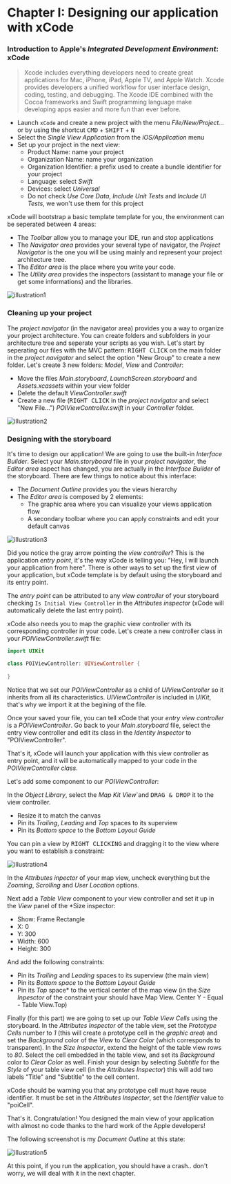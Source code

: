 # Chapter I: Designing our application with xCode

### Introduction to Apple's *Integrated Development Environment*: xCode

> Xcode includes everything developers need to create great applications for Mac, iPhone, iPad, Apple TV, and Apple Watch. Xcode provides developers a unified workflow for user interface design, coding, testing, and debugging. The Xcode IDE combined with the Cocoa frameworks and Swift programming language make developing apps easier and more fun than ever before.

* Launch `xCode` and create a new project with the menu *File/New/Project...* or by using the shortcut <kbd>CMD</kbd> + <kbd>SHIFT</kbd> + <kbd>N</kbd>
* Select the *Single View Application* from the *iOS/Application* menu
* Set up your project in the next view:
  * Product Name: name your project 
  * Organization Name: name your organization
  * Organization Identifier: a prefix used to create a bundle identifier for your project
  * Language: select *Swift*
  * Devices: select *Universal*
  * Do not check *Use Core Data*, *Include Unit Tests* and *Include UI Tests*, we won't use them for this project

xCode will bootstrap a basic template template for you, the environment can be seperated between 4 areas:

* The *Toolbar* allow you to manage your IDE, run and stop applications
* The *Navigator area* provides your several type of navigator, the *Project Navigator* is the one you will be using mainly and represent your project architecture tree.
* The *Editor area* is the place where you write your code.
* The *Utility area* provides the inspectors (assistant to manage your file or get some informations) and the libraries.

![illustration1](../art/illustration1.png)

### Cleaning up your project

The *project navigator* (in the navigator area) provides you a way to organize your project architecture. You can create folders and subfolders in your architecture tree and seperate your scripts as you wish. Let's start by seperating our files with the MVC pattern: <kbd>RIGHT CLICK</kbd> on the main folder in the *project navigator* and select the option "New Group" to create a new folder. Let's create 3 new folders: *Model*, *View* and *Controller*:

* Move the files *Main.storyboard*, *LaunchScreen.storyboard* and *Assets.xcassets* within your view folder
* Delete the default *ViewController.swift*
* Create a new file (<kbd>RIGHT CLICK</kbd> in the *project navigator* and select "New File...") *POIViewController.swift* in your *Controller* folder.

![illustration2](../art/illustration2.png)

### Designing with the storyboard

It's time to design our application! We are going to use the built-in *Interface Builder*. Select your *Main.storyboard* file in your *project navigator*, the *Editor area* aspect has changed, you are actually in the *Interface Builder* of the storyboard. There are few things to notice about this interface:

* The *Document Outline* provides you the views hierarchy
* The *Editor area* is composed by 2 elements:
  * The graphic area where you can visualize your views application flow
  * A secondary toolbar where you can apply constraints and edit your default canvas

![illustration3](../art/illustration3.png)

Did you notice the gray arrow pointing the *view controller*? This is the application *entry point*, it's the way xCode is telling you: "Hey, I will launch your application from here". There is other ways to set up the first view of your application, but xCode template is by default using the storyboard and its entry point.

The *entry point* can be attributed to any *view controller* of your storyboard checking `Is Initial View Controller` in the *Attributes inspector* (xCode will automatically delete the last entry point).

xCode also needs you to map the graphic view controller with its corresponding controller in your code. Let's create a new controller class in your *POIViewController.swift* file:

```swift
import UIKit

class POIViewController: UIViewController {
    
}
```

Notice that we set our *POIViewController* as a child of *UIViewController* so it inherits from all its characteristics. *UIViewController* is included in *UIKit*, that's why we import it at the begining of the file.

Once your saved your file, you can tell xCode that your *entry view controller* is a *POIViewController*. Go back to your *Main.storyboard* file, select the entry view controller and edit its class in the *Identity Inspector* to "POIViewController".

That's it, xCode will launch your application with this view controller as entry point, and it will be automatically mapped to your code in the *POIViewController class*.

Let's add some component to our *POIViewController*:

In the *Object Library*, select the *Map Kit View*`and <kbd>DRAG & DROP</kbd> it to the view controller. 

* Resize it to match the canvas
* Pin its *Trailing*, *Leading* and *Top* spaces to its superview
* Pin its *Bottom space* to the *Bottom Layout Guide*

You can pin a view by <kbd>RIGHT CLICKING</kbd> and dragging it to the view where you want to establish a constraint:

![illustration4](../art/illustration4.png)

In the *Attributes inpector* of your map view, uncheck everything but the *Zooming*, *Scrolling* and *User Location* options.

Next add a *Table View* component to your view controller and set it up in the *View* panel of the *Size inspector:

* Show: Frame Rectangle
* X: 0
* Y: 300
* Width: 600
* Height: 300

And add the following constraints:

* Pin its *Trailing* and *Leading* spaces to its superview (the main view)
* Pin its *Bottom space* to the *Bottom Layout Guide*
* Pin its *Top* space* to the vertical center of the map view (in the *Size Inpesctor* of the constraint your should have Map View. Center Y - Equal - Table View.Top)

Finally (for this part) we are going to set up our *Table View Cells* using the storyboard. In the *Attributes Inspector* of the table view, set the  *Prototype Cells* number to *1* (this will create a prototype cell in the *graphic area*) and set the *Background* color of the *View* to *Clear Color* (which corresponds to transparent). In the *Size Inspector*, extend the height of the table view rows to *80*. Select the cell embedded in the table view, and set its *Background* color to *Clear Color* as well. Finish your design by selecting *Subtitle* for the *Style* of your table view cell (in the *Attributes Inspector*) this will add two labels "Title" and "Subtitle" to the cell content.

xCode should be warning you that any prototype cell must have reuse identifier. It must be set in the *Attributes Inspector*, set the *Identifier* value to "poiCell".

That's it. Congratulation! You designed the main view of your application with almost no code thanks to the hard work of the Apple developers!

The following screenshot is my *Document Outline* at this state:

![illustration5](../art/illustration5.png)

At this point, if you run the application, you should have a crash.. don't worry, we will deal with it in the next chapter.